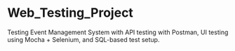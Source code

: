 # Web_Testing_Project
Testing Event Management System with API testing with Postman, UI testing using Mocha + Selenium, and SQL-based test setup.
